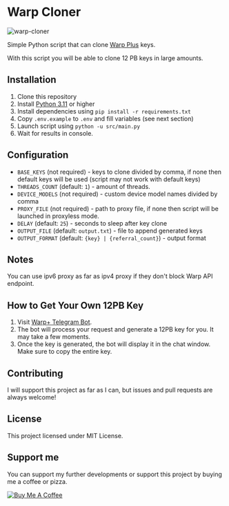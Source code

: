 # Warp Cloner

![warp-cloner](https://socialify.git.ci/totoroterror/warp-cloner/image?description=1&descriptionEditable=Simple%20Python%20script%20that%20can%20clone%20Warp%20Plus%20(1.1.1.1)%20keys%20and%20generate%2012PB%20keys.&language=1&name=1&owner=1&pattern=Circuit%20Board&stargazers=1&theme=Light)

Simple Python script that can clone [Warp Plus](https://1.1.1.1/) keys.

With this script you will be able to clone 12 PB keys in large amounts.

## Installation

1. Clone this repository
2. Install [Python 3.11](https://www.python.org/downloads/) or higher
3. Install dependencies using `pip install -r requirements.txt`
4. Copy `.env.example` to `.env` and fill variables (see next section)
5. Launch script using `python -u src/main.py`
6. Wait for results in console.

## Configuration

- `BASE_KEYS` (not required) - keys to clone divided by comma, if none then default keys will be used (script may not work with default keys)
- `THREADS_COUNT` (default: `1`) - amount of threads.
- `DEVICE_MODELS` (not required) - custom device model names divided by comma
- `PROXY_FILE` (not required) - path to proxy file, if none then script will be launched in proxyless mode.
- `DELAY` (default: `25`) - seconds to sleep after key clone
- `OUTPUT_FILE` (default: `output.txt`) - file to append generated keys
- `OUTPUT_FORMAT` (default: `{key} | {referral_count}`) - output format

## Notes

You can use ipv6 proxy as far as ipv4 proxy if they don't block Warp API endpoint.

## How to Get Your Own 12PB Key

1. Visit [Warp+ Telegram Bot](https://t.me/generatewarpplusbot).
2. The bot will process your request and generate a 12PB key for you. It may take a few moments.
3. Once the key is generated, the bot will display it in the chat window. Make sure to copy the entire key.

## Contributing

I will support this project as far as I can, but issues and pull requests are always welcome!

## License

This project licensed under MIT License.

## Support me

You can support my further developments or support this project by buying me a coffee or pizza.

[![Buy Me A Coffee](https://www.buymeacoffee.com/assets/img/custom_images/orange_img.png)](https://www.buymeacoffee.com/totoroterror)
